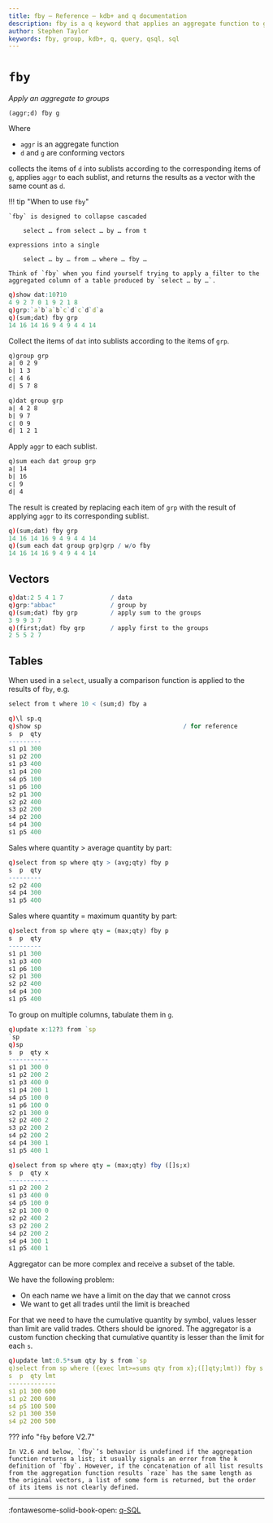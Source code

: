 ```yaml
---
title: fby – Reference – kdb+ and q documentation
description: fby is a q keyword that applies an aggregate function to groups.
author: Stephen Taylor
keywords: fby, group, kdb+, q, query, qsql, sql
---
```

# `fby`





_Apply an aggregate to groups_

```syntax
(aggr;d) fby g
```

Where 

-   `aggr` is an aggregate function
-   `d` and `g` are conforming vectors

collects the items of `d` into sublists according to the corresponding items of `g`, applies `aggr` to each sublist, and returns the results as a vector with the same count as `d`.

!!! tip "When to use `fby`"

    `fby` is designed to collapse cascaded 

        select … from select … by … from t

    expressions into a single 

        select … by … from … where … fby …

    Think of `fby` when you find yourself trying to apply a filter to the aggregated column of a table produced by `select … by …`.

```q
q)show dat:10?10
4 9 2 7 0 1 9 2 1 8
q)grp:`a`b`a`b`c`d`c`d`d`a
q)(sum;dat) fby grp
14 16 14 16 9 4 9 4 4 14
```

Collect the items of `dat` into sublists according to the items of `grp`.

```txt
q)group grp
a| 0 2 9
b| 1 3
c| 4 6
d| 5 7 8

q)dat group grp
a| 4 2 8
b| 9 7
c| 0 9
d| 1 2 1
```

Apply `aggr` to each sublist.

```txt
q)sum each dat group grp
a| 14
b| 16
c| 9
d| 4
```

The result is created by replacing each item of `grp` with the result of applying `aggr` to its corresponding sublist. 

```q
q)(sum;dat) fby grp
14 16 14 16 9 4 9 4 4 14
q)(sum each dat group grp)grp / w/o fby
14 16 14 16 9 4 9 4 4 14
```


## Vectors

```q
q)dat:2 5 4 1 7             / data
q)grp:"abbac"               / group by
q)(sum;dat) fby grp         / apply sum to the groups
3 9 9 3 7
q)(first;dat) fby grp       / apply first to the groups
2 5 5 2 7
```


## Tables

When used in a `select`, usually a comparison function is applied to the results of `fby`, e.g.

```q
select from t where 10 < (sum;d) fby a
```

```q
q)\l sp.q
q)show sp                                       / for reference
s  p  qty
---------
s1 p1 300
s1 p2 200
s1 p3 400
s1 p4 200
s4 p5 100
s1 p6 100
s2 p1 300
s2 p2 400
s3 p2 200
s4 p2 200
s4 p4 300
s1 p5 400
```

Sales where quantity &gt; average quantity by part:

```q
q)select from sp where qty > (avg;qty) fby p
s  p  qty
---------
s2 p2 400
s4 p4 300
s1 p5 400
```

Sales where quantity = maximum quantity by part:

```q
q)select from sp where qty = (max;qty) fby p
s  p  qty
---------
s1 p1 300
s1 p3 400
s1 p6 100
s2 p1 300
s2 p2 400
s4 p4 300
s1 p5 400
```

To group on multiple columns, tabulate them in `g`.

```q
q)update x:12?3 from `sp
`sp
q)sp
s  p  qty x
-----------
s1 p1 300 0
s1 p2 200 2
s1 p3 400 0
s1 p4 200 1
s4 p5 100 0
s1 p6 100 0
s2 p1 300 0
s2 p2 400 2
s3 p2 200 2
s4 p2 200 2
s4 p4 300 1
s1 p5 400 1

q)select from sp where qty = (max;qty) fby ([]s;x)
s  p  qty x
-----------
s1 p2 200 2
s1 p3 400 0
s4 p5 100 0
s2 p1 300 0
s2 p2 400 2
s3 p2 200 2
s4 p2 200 2
s4 p4 300 1
s1 p5 400 1
```

Aggregator can be more complex and receive a subset of the table.

We have the following problem:
- On each name we have a limit on the day that we cannot cross
- We want to get all trades until the limit is breached

For that we need to have the cumulative quantity by symbol, values lesser than limit are valid trades. Others should be ignored.
The aggregator is a custom function checking that cumulative quantity is lesser than the limit for each `s`.

```q
q)update lmt:0.5*sum qty by s from `sp
q)select from sp where ({exec lmt>=sums qty from x};([]qty;lmt)) fby s
s  p  qty lmt
-------------
s1 p1 300 600
s1 p2 200 600
s4 p5 100 500
s2 p1 300 350
s4 p2 200 500
```

??? info "`fby` before V2.7"

    In V2.6 and below, `fby`’s behavior is undefined if the aggregation function returns a list; it usually signals an error from the k definition of `fby`. However, if the concatenation of all list results from the aggregation function results `raze` has the same length as the original vectors, a list of some form is returned, but the order of its items is not clearly defined.

---
:fontawesome-solid-book-open:
[q-SQL](../basics/qsql.md)
